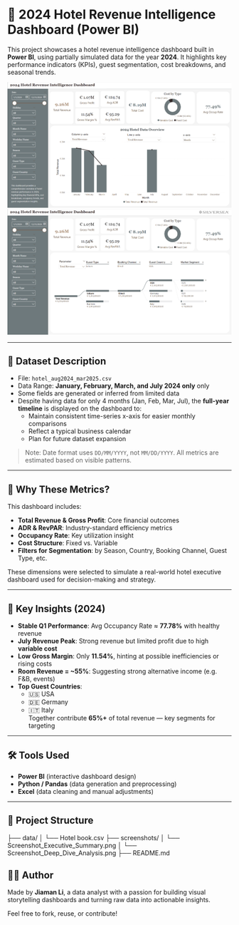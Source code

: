 # 🏨 2024 Hotel Revenue Intelligence Dashboard (Power BI)

This project showcases a hotel revenue intelligence dashboard built in **Power BI**, using partially simulated data for the year **2024**. It highlights key performance indicators (KPIs), guest segmentation, cost breakdowns, and seasonal trends.

![Dashboard Overview](./Screenshot_Executive_Summary.png)
![Hotel Data Overview](./Screenshot_Deep_Dive_Analysis.png)

---

## 🧩 Dataset Description

- File: `hotel_aug2024_mar2025.csv`
- Data Range: **January, February, March, and July 2024 only** only
- Some fields are generated or inferred from limited data
- Despite having data for only 4 months (Jan, Feb, Mar, Jul), the **full-year timeline** is displayed on the dashboard to:
  - Maintain consistent time-series x-axis for easier monthly comparisons
  - Reflect a typical business calendar
  - Plan for future dataset expansion

> Note: Date format uses `DD/MM/YYYY`, not `MM/DD/YYYY`. All metrics are estimated based on visible patterns.

---

## 🎯 Why These Metrics?

This dashboard includes:
- **Total Revenue & Gross Profit**: Core financial outcomes
- **ADR & RevPAR**: Industry-standard efficiency metrics
- **Occupancy Rate**: Key utilization insight
- **Cost Structure**: Fixed vs. Variable
- **Filters for Segmentation**: by Season, Country, Booking Channel, Guest Type, etc.

These dimensions were selected to simulate a real-world hotel executive dashboard used for decision-making and strategy.

---

## 📌 Key Insights (2024)

- **Stable Q1 Performance**: Avg Occupancy Rate ≈ **77.78%** with healthy revenue
- **July Revenue Peak**: Strong revenue but limited profit due to high **variable cost**
- **Low Gross Margin**: Only **11.54%**, hinting at possible inefficiencies or rising costs
- **Room Revenue = ~55%**: Suggesting strong alternative income (e.g. F&B, events)
- **Top Guest Countries**:
  - 🇺🇸 USA
  - 🇩🇪 Germany
  - 🇮🇹 Italy  
  Together contribute **65%+** of total revenue — key segments for targeting

---

## 🛠️ Tools Used

- **Power BI** (interactive dashboard design)
- **Python / Pandas** (data generation and preprocessing)
- **Excel** (data cleaning and manual adjustments)

---

## 📁 Project Structure
├── data/
│ └── Hotel book.csv
├── screenshots/
│ └── Screenshot_Executive_Summary.png
│ └── Screenshot_Deep_Dive_Analysis.png
├── README.md


## 👩‍💻 Author

Made by **Jiaman Li**, a data analyst with a passion for building visual storytelling dashboards and turning raw data into actionable insights.

Feel free to fork, reuse, or contribute!

